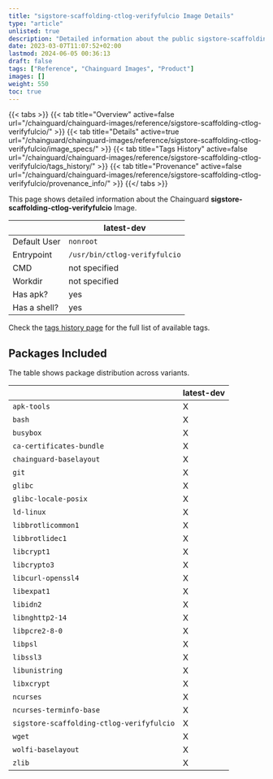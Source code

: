 ```yaml
---
title: "sigstore-scaffolding-ctlog-verifyfulcio Image Details"
type: "article"
unlisted: true
description: "Detailed information about the public sigstore-scaffolding-ctlog-verifyfulcio Chainguard Image."
date: 2023-03-07T11:07:52+02:00
lastmod: 2024-06-05 00:36:13
draft: false
tags: ["Reference", "Chainguard Images", "Product"]
images: []
weight: 550
toc: true
---
```


{{< tabs >}}
{{< tab title="Overview" active=false url="/chainguard/chainguard-images/reference/sigstore-scaffolding-ctlog-verifyfulcio/" >}}
{{< tab title="Details" active=true url="/chainguard/chainguard-images/reference/sigstore-scaffolding-ctlog-verifyfulcio/image_specs/" >}}
{{< tab title="Tags History" active=false url="/chainguard/chainguard-images/reference/sigstore-scaffolding-ctlog-verifyfulcio/tags_history/" >}}
{{< tab title="Provenance" active=false url="/chainguard/chainguard-images/reference/sigstore-scaffolding-ctlog-verifyfulcio/provenance_info/" >}}
{{</ tabs >}}

This page shows detailed information about the Chainguard **sigstore-scaffolding-ctlog-verifyfulcio** Image.

|              | latest-dev                    |
|--------------|-------------------------------|
| Default User | `nonroot`                     |
| Entrypoint   | `/usr/bin/ctlog-verifyfulcio` |
| CMD          | not specified                 |
| Workdir      | not specified                 |
| Has apk?     | yes                           |
| Has a shell? | yes                           |

Check the [tags history page](/chainguard/chainguard-images/reference/sigstore-scaffolding-ctlog-verifyfulcio/tags_history/) for the full list of available tags.

## Packages Included
The table shows package distribution across variants.

|                                           | latest-dev |
|-------------------------------------------|------------|
| `apk-tools`                               | X          |
| `bash`                                    | X          |
| `busybox`                                 | X          |
| `ca-certificates-bundle`                  | X          |
| `chainguard-baselayout`                   | X          |
| `git`                                     | X          |
| `glibc`                                   | X          |
| `glibc-locale-posix`                      | X          |
| `ld-linux`                                | X          |
| `libbrotlicommon1`                        | X          |
| `libbrotlidec1`                           | X          |
| `libcrypt1`                               | X          |
| `libcrypto3`                              | X          |
| `libcurl-openssl4`                        | X          |
| `libexpat1`                               | X          |
| `libidn2`                                 | X          |
| `libnghttp2-14`                           | X          |
| `libpcre2-8-0`                            | X          |
| `libpsl`                                  | X          |
| `libssl3`                                 | X          |
| `libunistring`                            | X          |
| `libxcrypt`                               | X          |
| `ncurses`                                 | X          |
| `ncurses-terminfo-base`                   | X          |
| `sigstore-scaffolding-ctlog-verifyfulcio` | X          |
| `wget`                                    | X          |
| `wolfi-baselayout`                        | X          |
| `zlib`                                    | X          |

